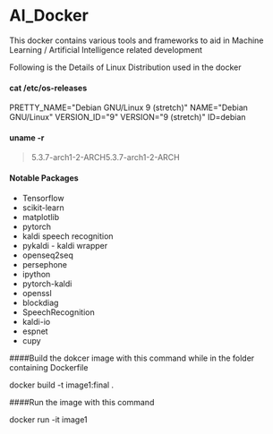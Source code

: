 # AI_Docker
This docker contains various tools and frameworks to aid in Machine Learning / Artificial Intelligence related development


Following is the Details of Linux Distribution used in the docker

####  cat /etc/os-releases
> 
PRETTY_NAME="Debian GNU/Linux 9 (stretch)"
NAME="Debian GNU/Linux"
VERSION_ID="9"
VERSION="9 (stretch)"
ID=debian

#### uname -r
> 5.3.7-arch1-2-ARCH5.3.7-arch1-2-ARCH

#### Notable Packages

- Tensorflow
- scikit-learn
- matplotlib
- pytorch
- kaldi speech recognition
- pykaldi - kaldi wrapper
- openseq2seq
- persephone
- ipython
- pytorch-kaldi
- openssl
- blockdiag
- SpeechRecognition
- kaldi-io
- espnet
- cupy

####Build the dokcer image with this command while in the folder containing Dockerfile
>
docker build -t image1:final .

####Run the image with this command
>
docker run -it image1

